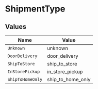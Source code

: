 # ShipmentType


## Values

| Name              | Value             |
| ----------------- | ----------------- |
| `Unknown`         | unknown           |
| `DoorDelivery`    | door_delivery     |
| `ShipToStore`     | ship_to_store     |
| `InStorePickup`   | in_store_pickup   |
| `ShipToHomeOnly`  | ship_to_home_only |